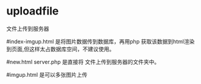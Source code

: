 # uploadfile
文件上传到服务器 

#index-imgup.html 是将图片数据传到数据库，再用php 获取该数据到html渲染到页面,但这样太占数据库空间，不建议使用。

#new.html server.php 是直接将 文件上传到服务器的文件夹中。

#imgup.html 是可以多张图片上传
